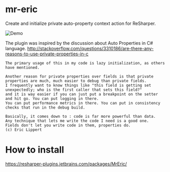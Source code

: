 mr-eric
=======
Create and initialize private auto-property context action for ReSharper.


![Demo](https://raw.githubusercontent.com/asizikov/mr-eric/master/Content/context_action_demo.gif)

The plugin was inspired by the discussion about Auto Properties in C# language.
http://stackoverflow.com/questions/3310186/are-there-any-reasons-to-use-private-properties-in-c

```
The primary usage of this in my code is lazy initialization, as others have mentioned.

Another reason for private properties over fields is that private properties are much, much easier to debug than private fields.
I frequently want to know things like "this field is getting set unexpectedly; who is the first caller that sets this field?"
and it is way easier if you can just put a breakpoint on the setter and hit go. You can put logging in there. 
You can put performance metrics in there. You can put in consistency checks that run in the debug build.

Basically, it comes down to : code is far more powerful than data. 
Any technique that lets me write the code I need is a good one. 
Fields don't let you write code in them, properties do.
(c) Eric Lippert
```

How to install
===

https://resharper-plugins.jetbrains.com/packages/MrEric/


